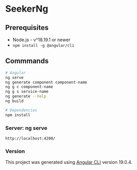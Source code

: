 # SeekerNg

## Prerequisites
- Node.js - v^18.19.1 or newer
- `npm install -g @angular/cli`

## Commmands
```bash
# Angular
ng serve
ng generate component component-name 
ng g c component-name
ng g s service-name
ng generate --help
ng build

# Dependencies
npm install
```

### Server: ng serve
`http://localhost:4200/`

### Version
This project was generated using [Angular CLI](https://github.com/angular/angular-cli) version 19.0.4.
